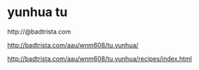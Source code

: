 # yunhua tu


http://@badtrista.com

http://badtrista.com/aau/wnm608/tu.yunhua/

http://badtrista.com/aau/wnm608/tu.yunhua/recipes/index.html
